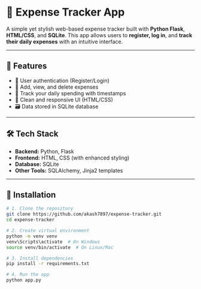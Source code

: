 # 💸 Expense Tracker App

A simple yet stylish web-based expense tracker built with **Python Flask**, **HTML/CSS**, and **SQLite**. This app allows users to **register, log in**, and **track their daily expenses** with an intuitive interface.

---

## 🚀 Features

- 🔐 User authentication (Register/Login)
- 🧾 Add, view, and delete expenses
- 📅 Track your daily spending with timestamps
- 🎨 Clean and responsive UI (HTML/CSS)
- 🗃️ Data stored in SQLite database

---

## 🛠️ Tech Stack

- **Backend:** Python, Flask
- **Frontend:** HTML, CSS (with enhanced styling)
- **Database:** SQLite
- **Other Tools:** SQLAlchemy, Jinja2 templates

---

## 🔧 Installation

```bash
# 1. Clone the repository
git clone https://github.com/akash7897/expense-tracker.git
cd expense-tracker

# 2. Create virtual environment
python -m venv venv
venv\Scripts\activate  # On Windows
source venv/bin/activate  # On Linux/Mac

# 3. Install dependencies
pip install -r requirements.txt

# 4. Run the app
python app.py

